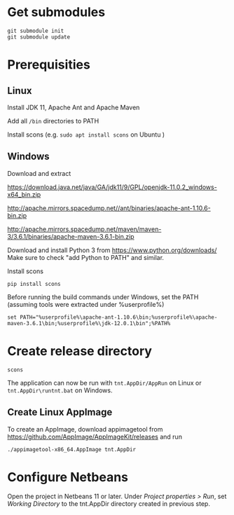 # Get submodules

	git submodule init
	git submodule update

# Prerequisities

## Linux

Install JDK 11, Apache Ant and Apache Maven

Add all ```/bin``` directories to PATH

Install scons (e.g. ```sudo apt install scons``` on Ubuntu )

## Windows

Download and extract

https://download.java.net/java/GA/jdk11/9/GPL/openjdk-11.0.2_windows-x64_bin.zip

http://apache.mirrors.spacedump.net//ant/binaries/apache-ant-1.10.6-bin.zip

http://apache.mirrors.spacedump.net/maven/maven-3/3.6.1/binaries/apache-maven-3.6.1-bin.zip

Download and install Python 3 from https://www.python.org/downloads/
Make sure to check "add Python to PATH" and similar.

Install scons

	pip install scons

Before running the build commands under Windows, set the PATH (assuming tools were extracted under %userprofile%)

	set PATH="%userprofile%\apache-ant-1.10.6\bin;%userprofile%\apache-maven-3.6.1\bin;%userprofile%\jdk-12.0.1\bin";%PATH%

# Create release directory

	scons

The application can now be run with ```tnt.AppDir/AppRun``` on Linux or ```tnt.AppDir\runtnt.bat``` on Windows.

## Create Linux AppImage

To create an AppImage, download appimagetool from https://github.com/AppImage/AppImageKit/releases and run

	./appimagetool-x86_64.AppImage tnt.AppDir

# Configure Netbeans

Open the project in Netbeans 11 or later. Under *Project properties > Run*, set *Working Directory* to the tnt.AppDir directory created in previous step.
